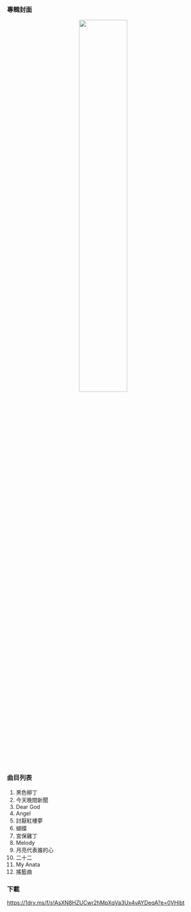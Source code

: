 ### 專輯封面

<div align="center"><img src="https://github.com/KawausoJyou/KawausoJyou.github.io/assets/92703641/07798b50-5a4b-4226-9567-03e9ca9860fd" width="50%" height="50%"></div>

### 曲目列表

1. 黑色柳丁
2. 今天晚間新聞
3. Dear God
4. Angel
5. 討厭紅樓夢
6. 蝴蝶
7. 宮保雞丁
8. Melody
9. 月亮代表誰的心
10. 二十二
11. My Anata
12. 搖籃曲

### 下載

https://1drv.ms/f/s!AsXN8HZUCwr2hMpXqVa3Ux4vAYDeqA?e=0VHibt